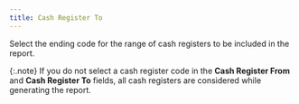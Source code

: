 ```yaml
---
title: Cash Register To
---
```



Select the ending code for the range of cash registers to be included  in the report.


{:.note}
If you do not select a cash register code in the **Cash Register From** and **Cash 
 Register To** fields, all cash registers are considered while generating  the report.

